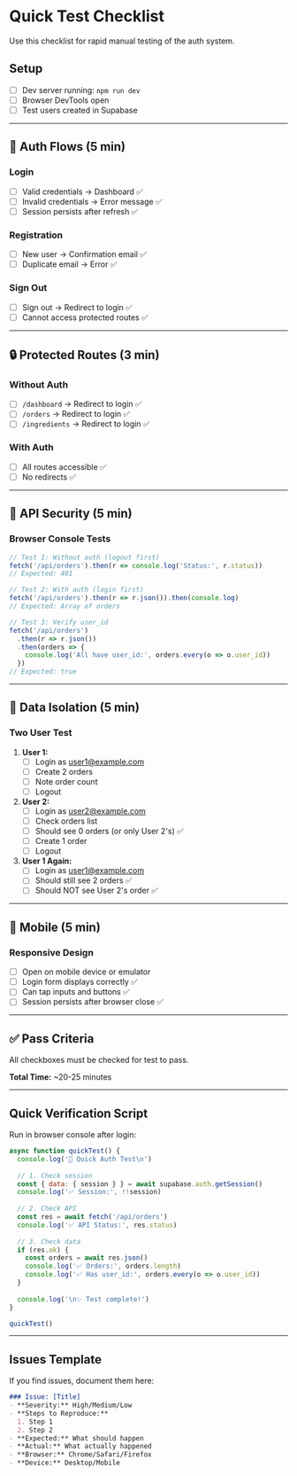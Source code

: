 # Quick Test Checklist

Use this checklist for rapid manual testing of the auth system.

## Setup
- [ ] Dev server running: `npm run dev`
- [ ] Browser DevTools open
- [ ] Test users created in Supabase

---

## 🔐 Auth Flows (5 min)

### Login
- [ ] Valid credentials → Dashboard ✅
- [ ] Invalid credentials → Error message ✅
- [ ] Session persists after refresh ✅

### Registration
- [ ] New user → Confirmation email ✅
- [ ] Duplicate email → Error ✅

### Sign Out
- [ ] Sign out → Redirect to login ✅
- [ ] Cannot access protected routes ✅

---

## 🔒 Protected Routes (3 min)

### Without Auth
- [ ] `/dashboard` → Redirect to login ✅
- [ ] `/orders` → Redirect to login ✅
- [ ] `/ingredients` → Redirect to login ✅

### With Auth
- [ ] All routes accessible ✅
- [ ] No redirects ✅

---

## 🔌 API Security (5 min)

### Browser Console Tests

```javascript
// Test 1: Without auth (logout first)
fetch('/api/orders').then(r => console.log('Status:', r.status))
// Expected: 401

// Test 2: With auth (login first)
fetch('/api/orders').then(r => r.json()).then(console.log)
// Expected: Array of orders

// Test 3: Verify user_id
fetch('/api/orders')
  .then(r => r.json())
  .then(orders => {
    console.log('All have user_id:', orders.every(o => o.user_id))
  })
// Expected: true
```

---

## 🔧 Data Isolation (5 min)

### Two User Test
1. **User 1:**
   - [ ] Login as user1@example.com
   - [ ] Create 2 orders
   - [ ] Note order count
   - [ ] Logout

2. **User 2:**
   - [ ] Login as user2@example.com
   - [ ] Check orders list
   - [ ] Should see 0 orders (or only User 2's) ✅
   - [ ] Create 1 order
   - [ ] Logout

3. **User 1 Again:**
   - [ ] Login as user1@example.com
   - [ ] Should still see 2 orders ✅
   - [ ] Should NOT see User 2's order ✅

---

## 📱 Mobile (5 min)

### Responsive Design
- [ ] Open on mobile device or emulator
- [ ] Login form displays correctly ✅
- [ ] Can tap inputs and buttons ✅
- [ ] Session persists after browser close ✅

---

## ✅ Pass Criteria

All checkboxes must be checked for test to pass.

**Total Time:** ~20-25 minutes

---

## Quick Verification Script

Run in browser console after login:

```javascript
async function quickTest() {
  console.log('🧪 Quick Auth Test\n')
  
  // 1. Check session
  const { data: { session } } = await supabase.auth.getSession()
  console.log('✅ Session:', !!session)
  
  // 2. Check API
  const res = await fetch('/api/orders')
  console.log('✅ API Status:', res.status)
  
  // 3. Check data
  if (res.ok) {
    const orders = await res.json()
    console.log('✅ Orders:', orders.length)
    console.log('✅ Has user_id:', orders.every(o => o.user_id))
  }
  
  console.log('\n✨ Test complete!')
}

quickTest()
```

---

## Issues Template

If you find issues, document them here:

```markdown
### Issue: [Title]
- **Severity:** High/Medium/Low
- **Steps to Reproduce:**
  1. Step 1
  2. Step 2
- **Expected:** What should happen
- **Actual:** What actually happened
- **Browser:** Chrome/Safari/Firefox
- **Device:** Desktop/Mobile
```
